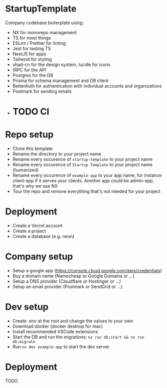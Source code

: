 # StartupTemplate

Company codebase boilerplate using:

- NX for monorepo management
- TS for most things
- ESLint / Prettier for linting
- Jest for testing TS
- NextJS for apps
- Tailwind for styling
- shad-cn for the design system, lucide for icons
- tRPC for the API
- Postgres for the DB
- Prisma for schema management and DB client
- BetterAuth for authentication with individual accounts and organizations
- Postmark for sending emails
- # TODO CI

# Repo setup

- Clone this template
- Rename the directory to your project name
- Rename every occurence of `startup-template` to your project name
- Rename every occurence of `Startup Template` to your project name (humanized)
- Rename every occurence of `example-app` to your app name, for instance client-app if it serves your clients. Another app could be admin-app, that's why we use NX
- Tour the repo and remove everything that's not needed for your project

# Deployment
- Create a Vercel account
- Create a project
- Create a database (e.g. neon)

# Company setup

- Setup a google app (https://console.cloud.google.com/apis/credentials)
- Buy a domain name (Namecheap or Google Domains or ...)
- Setup a DNS provider (Cloudflare or Hostinger or ...)
- Setup an email provider (Postmark or SendGrid or ...)

# Dev setup

- Create .env at the root and change the values to your own
- Download docker (docker desktop for mac)
- Install recommended VSCode extensions
- Start the DB and run the migrations: `nx run db:start && nx run db:migrate`
- Run `nx dev example-app` to start the dev server

# Deployment

TODO

